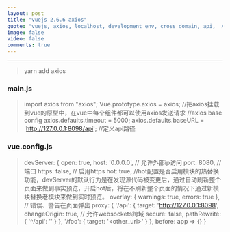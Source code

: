 ```yaml
---
layout: post
title: "vuejs 2.6.6 axios"
quote: "vuejs, axios, localhost, development env, cross domain, api,  Access-Control-Allow-Origin"
image: false
video: false
comments: true
---
```


-----

>  yarn add axios

### main.js
>  import axios from "axios";
>  Vue.prototype.axios = axios; //把axios挂载到vue的原型中，在vue中每个组件都可以使用axios发送请求
>  //axios base config
>  axios.defaults.timeout = 5000;
>  axios.defaults.baseURL = 'http://127.0.0.1:8098/api'; //定义api路径

### vue.config.js
>  devServer: {
>         open: true,
>         host: '0.0.0.0', // 允许外部ip访问
>         port: 8080, // 端口
>         https: false, // 启用https
>         hot: true, //hot配置是否启用模块的热替换功能，devServer的默认行为是在发现源代码被变更后，通过自动刷新整个页面来做到事实预览，开启hot后，将在不刷新整个页面的情况下通过新模块替换老模块来做到实时预览。
>         overlay: {
>             warnings: true,
>             errors: true
>         }, // 错误、警告在页面弹出
>         proxy: {
>             '/api': {
>                 target: 'http://127.0.0.1:8098',
>                 changeOrigin: true, // 允许websockets跨域
>                 secure: false,
>                 pathRewrite: {
>                     '^/api': ''
>                 }
>             },
>           '/foo': {
>                 target: '<other_url>'
>             }
>         },
>         before: app => {}
>     }
